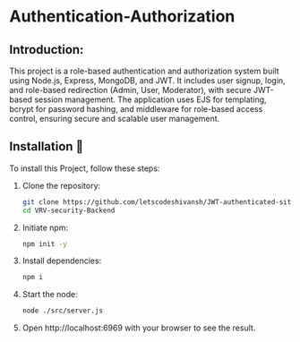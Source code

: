 # Authentication-Authorization
## Introduction:

This project is a role-based authentication and authorization system built using Node.js, Express, MongoDB, and JWT. It includes user signup, login, and role-based redirection (Admin, User, Moderator), with secure JWT-based session management. The application uses EJS for templating, bcrypt for password hashing, and middleware for role-based access control, ensuring secure and scalable user management.

## Installation 🦿

To install this Project, follow these steps:

1. Clone the repository:

    ```bash
    git clone https://github.com/letscodeshivansh/JWT-authenticated-site.git
    cd VRV-security-Backend
    ```

2. Initiate npm:

    ```bash
    npm init -y
    ```

3. Install dependencies:

    ```bash
    npm i
    ```

4. Start the node:

    ```bash
    node ./src/server.js
    ```

 4. Open http://localhost:6969 with your browser to see the result.
